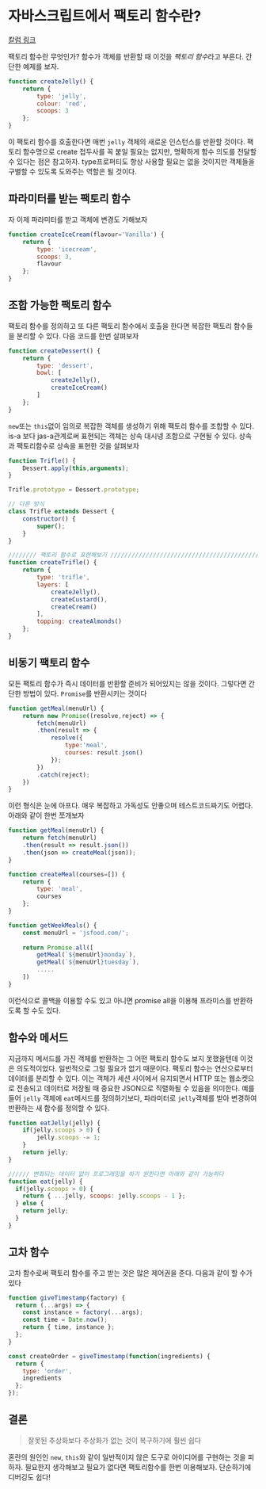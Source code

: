 # 자바스크립트에서 팩토리 함수란?

[칼럼 링크](https://ui.toast.com/weekly-pick/ko_20160905)

팩토리 함수란 무엇인가? 함수가 객체를 반환할 때 이것을 *팩토리 함수*라고 부른다. 간단한 예제를 보자.

```javascript
function createJelly() {
    return {
        type: 'jelly',
        colour: 'red',
        scoops: 3
    };
}
```

이 팩토리 함수를 호출한다면 매번 `jelly` 객체의 새로운 인스턴스를 반환할 것이다. 팩토리 함수명으로 create 접두사를 꼭 붙일 필요는 없지만, 명확하게 함수 의도를 전달할 수 있다는 점은 참고하자. type프로퍼티도 항상 사용할 필요는 없을 것이지만 객체들을 구별할 수 있도록 도와주는 역할은 될 것이다.

## 파라미터를 받는 팩토리 함수

자 이제 파라미터를 받고 객체에 변경도 가해보자

```javascript
function createIceCream(flavour='Vanilla') {
    return {
        type: 'icecream',
        scoops: 3,
        flavour
    };
}
```

## 조합 가능한 팩토리 함수

팩토리 함수를 정의하고 또 다른 팩토리 함수에서 호출을 한다면 복잡한 팩토리 함수들을 분리할 수 있다. 다음 코드를 한번 살펴보자

```javascript
function createDessert() {
    return {
        type: 'dessert',
        bowl: [
            createJelly(),
            createIceCream()
        ]
    };
}
```

`new`또는 `this`없이 임의로 복잡한 객체를 생성하기 위해 팩토리 함수를 조합할 수 있다. is-a 보다 jas-a관계로써 표현되는 객체는 상속 대시넹 조합으로 구현될 수 있다. 상속과 팩토리함수로 상속을 표현한 것을 살펴보자

```javascript
function Trifle() {
    Dessert.apply(this,arguments);
}

Trifle.prototype = Dessert.prototype;

// 다른 방식
class Trifle extends Dessert {
    constructor() {
        super();
    }
}

//////// 팩토리 함수로 표현해보기 //////////////////////////////////////////////
function createTrifle() {
    return {
        type: 'trifle',
        layers: [
            createJelly(),
            createCustard(),
            createCream()
        ],
        topping: createAlmonds()
    };
}
```

## 비동기 팩토리 함수

모든 팩토리 함수가 즉시 데이터를 반환할 준비가 되어있지는 않을 것이다. 그렇다면 간단한 방법이 있다. `Promise`를 반환시키는 것이다

```javascript
function getMeal(menuUrl) {
    return new Promise((resolve,reject) => {
        fetch(menuUrl)
        .then(result => {
            resolve({
                type:'meal',
                courses: result.json()
            });
        })
        .catch(reject);
    })
}
```

이런 형식은 눈에 아프다. 매우 복잡하고 가독성도 안좋으며 테스트코드짜기도 어렵다. 아래와 같이 한번 쪼개보자

```javascript
function getMeal(menuUrl) {
    return fetch(menuUrl)
    .then(result => result.json())
    .then(json => createMeal(json));
}

function createMeal(courses=[]) {
    return {
        type: 'meal',
        courses
    };
}

function getWeekMeals() {
    const menuUrl = 'jsfood.com/';
    
    return Promise.all([
        getMeal(`${menuUrl}monday`),
        getMeal(`${menuUrl}tuesday`),
        .....
    ])
}
```

이런식으로 콜백을 이용할 수도 있고 아니면 promise all을 이용해 프라미스를 반환하도록 할 수도 있다.

## 함수와 메서드

지금까지 메서드를 가진 객체를 반환하는 그 어떤 팩토리 함수도 보지 못했을텐데 이것은 의도적이었다. 일반적으로 그럴 필요가 없기 때문이다. 팩토리 함수는 연산으로부터 데이터를 분리할 수 있다. 이는 객체가 세션 사이에서 유지되면서 HTTP 또는 웹소켓으로 전송되고 데이터로 저장될 때 중요한 JSON으로 직렬화될 수 있음을 의미한다. 예를 들어 `jelly` 객체에 `eat`메서드를 정의하기보다, 파라미터로 `jelly`객체를 받아 변경하여 반환하는 새 함수를 정의할 수 있다.

```javascript
function eatJelly(jelly) {
    if(jelly.scoops > 0) {
        jelly.scoops -= 1;
    }
    return jelly;
}

////// 변화되는 데이터 없이 프로그래밍을 하기 원한다면 아래와 같이 가능하다
function eat(jelly) {
  if(jelly.scoops > 0) {
    return { ...jelly, scoops: jelly.scoops - 1 };
  } else {
    return jelly;
  }
}
```

## 고차 함수

고차 함수로써 팩토리 함수를 주고 받는 것은 많은 제어권을 준다. 다음과 같이 할 수가 있다

```js
function giveTimestamp(factory) {
  return (...args) => {
    const instance = factory(...args);
    const time = Date.now();
    return { time, instance };
  };
}

const createOrder = giveTimestamp(function(ingredients) {
  return {
    type: 'order',
    ingredients
  };
});
```

## 결론

> 잘못된 추상화보다 추상화가 없는 것이 복구하기에 훨씬 쉽다

혼란의 원인인 `new`, `this`와 같이 일반적이지 않은 도구로 아이디어를 구현하는 것을 피하자. 필요한지 생각해보고 필요가 없다면 팩토리함수를 한번 이용해보자. 단순하기에 디버깅도 쉽다!

